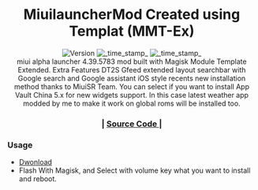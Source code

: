 <h1 align="center">MiuilauncherMod Created using Templat (MMT-Ex)</h1>

<div align="center">
  <!-- Version -->
    <img src="https://img.shields.io/badge/Version-v2.0-blue.svg?longCache=true&style=popout-square"
      alt="Version" />
  <!-- Last Updated -->
    <img src="https://img.shields.io/badge/Updated-January 21, 2022-green.svg?longCache=true&style=flat-square"
      alt="_time_stamp_" />
  <!-- Min Magisk -->
    <img src="https://img.shields.io/badge/MinMagisk-20.4-red.svg?longCache=true&style=flat-square"
      alt="_time_stamp_" /></div>

<div align="center">
  miui alpha launcher 4.39.5783 mod built with Magisk Module Template Extended. Extra Features DT2S Gfeed extended layout searchbar with Google search and Google assistant iOS style recents new installation method thanks to MiuiSR Team. You can select if you want to install App Vault China 5.x for new widgets support. In this case latest weather app modded by me to make it work on global roms will be installed too.
</div>

<div align="center">
  <h3>
  <span> | </span>
    <a href="https://github.com/ahksoft/miuialphalaunchermod/archive/refs/heads/master.zip">
       Source Code
    </a>
    <span> | </span>
  </h3>
</div>

### Usage
- <a href="https://github.com/ahksoft/miuialphalaunchermod/releases">
       Dwonload
    </a>
- Flash With Magisk, and Select with volume key what you want to install and reboot.
